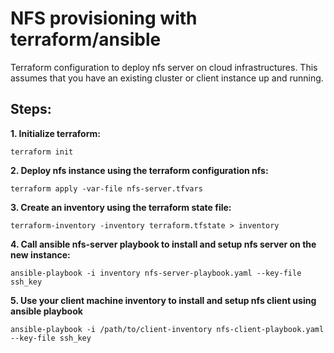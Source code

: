 # NFS provisioning with terraform/ansible
Terraform configuration to deploy nfs server on cloud infrastructures. This assumes that you have an existing cluster or client instance up and running. 

## Steps:
__1. Initialize terraform:__

`terraform init`

__2. Deploy nfs instance using the terraform configuration nfs:__

`terraform apply -var-file nfs-server.tfvars`

__3. Create an inventory using the terraform state file:__

`terraform-inventory -inventory terraform.tfstate > inventory`

__4. Call ansible nfs-server playbook to install and setup nfs server on the new instance:__

`ansible-playbook -i inventory nfs-server-playbook.yaml --key-file ssh_key`

__5. Use your client machine inventory to install and setup nfs client using ansible playbook__

`ansible-playbook -i /path/to/client-inventory nfs-client-playbook.yaml --key-file ssh_key`



